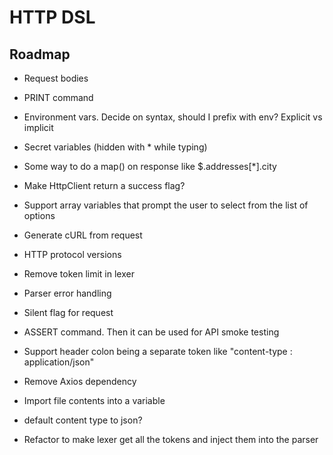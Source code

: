 # HTTP DSL

## Roadmap
- Request bodies
- PRINT command
- Environment vars. Decide on syntax, should I prefix with env? Explicit vs implicit
- Secret variables (hidden with * while typing)
- Some way to do a map() on response like $.addresses[*].city

- Make HttpClient return a success flag?
- Support array variables that prompt the user to select from the list of options
- Generate cURL from request
- HTTP protocol versions
- Remove token limit in lexer
- Parser error handling
- Silent flag for request
- ASSERT command. Then it can be used for API smoke testing
- Support header colon being a separate token like "content-type : application/json"
- Remove Axios dependency
- Import file contents into a variable
- default content type to json?
- Refactor to make lexer get all the tokens and inject them into the parser